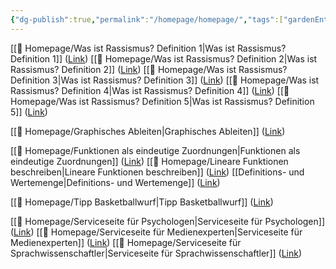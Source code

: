 ```yaml
---
{"dg-publish":true,"permalink":"/homepage/homepage/","tags":["gardenEntry"]}
---
```


[[🛜 Homepage/Was ist Rassismus? Definition 1\|Was ist Rassismus? Definition 1]] ([Link](https://unterricht-mit-haj.netlify.app/homepage/was-ist-rassismus-definition-1/))
[[🛜 Homepage/Was ist Rassismus? Definition 2\|Was ist Rassismus? Definition 2]] ([Link](https://unterricht-mit-haj.netlify.app/homepage/was-ist-rassismus-definition-2/))
[[🛜 Homepage/Was ist Rassismus? Definition 3\|Was ist Rassismus? Definition 3]] ([Link](https://unterricht-mit-haj.netlify.app/homepage/was-ist-rassismus-definition-3/))
[[🛜 Homepage/Was ist Rassismus? Definition 4\|Was ist Rassismus? Definition 4]] ([Link](https://unterricht-mit-haj.netlify.app/homepage/was-ist-rassismus-definition-4/))
[[🛜 Homepage/Was ist Rassismus? Definition 5\|Was ist Rassismus? Definition 5]] ([Link](https://unterricht-mit-haj.netlify.app/homepage/was-ist-rassismus-definition-5/))

[[🛜 Homepage/Graphisches Ableiten\|Graphisches Ableiten]] ([Link](https://unterricht-mit-haj.netlify.app/homepage/graphisches-ableiten/))

[[🛜 Homepage/Funktionen als eindeutige Zuordnungen\|Funktionen als eindeutige Zuordnungen]] ([Link](https://unterricht-mit-haj.netlify.app/homepage/funktionen-als-eindeutige-zuordnungen))
[[🛜 Homepage/Lineare Funktionen beschreiben\|Lineare Funktionen beschreiben]] ([Link](https://unterricht-mit-haj.netlify.app/homepage/lineare-funktionen-beschreiben))
[[Definitions- und Wertemenge\|Definitions- und Wertemenge]] ([Link](https://unterricht-mit-haj.netlify.app/homepage/definitions-und-wertemenge/))

[[🛜 Homepage/Tipp Basketballwurf\|Tipp Basketballwurf]] ([Link](https://unterricht-mit-haj.netlify.app/tipp-basketballwurf/))

[[🛜 Homepage/Serviceseite für Psychologen\|Serviceseite für Psychologen]] ([Link](https://unterricht-mit-haj.netlify.app/homepage/serviceseite-fuer-psychologen/))
[[🛜 Homepage/Serviceseite für Medienexperten\|Serviceseite für Medienexperten]] ([Link](https://unterricht-mit-haj.netlify.app/homepage/serviceseite-fuer-medienexperten/))
[[🛜 Homepage/Serviceseite für Sprachwissenschaftler\|Serviceseite für Sprachwissenschaftler]] ([Link](https://unterricht-mit-haj.netlify.app/homepage/serviceseite-fuer-sprachwissenschaftler/))

